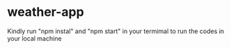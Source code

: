 # weather-app
Kindly run 
"npm instal" and "npm start" in your termimal to run the codes in your  local machine
